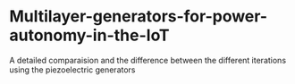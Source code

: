 # Multilayer-generators-for-power-autonomy-in-the-IoT
A detailed comparaision and the difference between the different iterations using the piezoelectric generators
